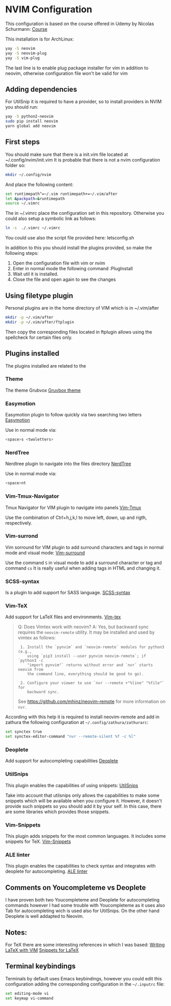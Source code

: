 # NVIM Configuration

This configuration is based on the course offered in Udemy by Nicolas Schurmann: 
[Course](https://www.udemy.com/course/vim-aumenta-tu-velocidad-de-desarrollo/learn/lecture/15700992#overview)

This installation is for ArchLinux:
```bash
yay -S neovim 
yay -S neovim-plug
yay -S vim-plug
```
The last line is to enable plug package installer for vim in addition to neovim,
otherwise configuration file won't be valid for vim

## Adding dependencies

For UtilSnip it is required to have a provider, so to install providers in NVIM you should run:
```bash
yay -S python2-neovim
sudo pip install neovim
yarn global add neovim
```

## First steps

You should make sure that there is a init.vim file located at ~/.config/nvim/init.vim
It is probable that there is not a nvim configuration folder so:

```bash
mkdir ~/.config/nvim
```

And place the following content:
```bash
set runtimepath^=~/.vim runtimepath+=~/.vim/after
let &packpath=&runtimepath
source ~/.vimrc
```

The in ~/.vimrc place the configuration set in this repository. Otherwise you could also setup 
a symbolic link as follows:
```bash
ln -s  ./.vimrc ~/.vimrc
```

You could use also the script file provided here: letsconfig.sh

In addition to this you should install the plugins provided, so make 
the following steps:
1. Open the configuration file with vim or nvim
2. Enter in normal mode the following command   :PlugInstall
3. Wait util it is installed.
4. Close the file and open again to see the changes

## Using filetype plugin 
Personal plugins are in the home directory of VIM which is in ~/.vim/after
```bash
mkdir -p ~/.vim/after
mkdir -p ~/.vim/after/ftplugin
```

Then copy the corresponding files located in ftplugin allows using the
spellcheck for certain files only.

## Plugins installed

The plugins installed are related to the 

### Theme
The theme Grubvox [Gruvbox theme](https://github.com/morhetz/gruvbox)

### Easymotion
Easymotion plugin to follow quickly via two searching two letters
[Easymotion](https://github.com/easymotion/vim-easymotion)

Use in normal mode via:
```bash
<space>s <twoletters>
```

### NerdTree
Nerdtree plugin to navigate into the files directory
[NerdTree](https://github.com/preservim/nerdtree)

Use in normal mode via:
```bash
<space>nt
```

### Vim-Tmux-Navigator
Tmux Navigator for VIM plugin to navigate into panels
[Vim-Tmux](https://github.com/christoomey/vim-tmux-navigator)

Use the combination of Ctrl+h,j,k,l to move left, down, up and rigth,
respectively.

### Vim-surrond
Vim sorround for VIM plugin to add surround characters and tags in normal mode and visual mode: 
[Vim-surround](https://github.com/tpope/vim-surround)

Use the command `S` in visual mode to add a surround character or tag and command `cs`
It is really useful when adding tags in HTML  and changing it.

### SCSS-syntax
Is a plugin to add support for SASS language.
[SCSS-syntax](https://github.com/cakebaker/scss-syntax.vim)

### Vim-TeX
Add support for LaTeX files and environments.
[Vim-tex](https://github.com/lervag/vimtex/)

> Q: Does Vimtex work with neovim?
> A: Yes, but backward sync requires the `neovim-remote` utility. It may be
>    installed and used by vimtex as follows:
> 
>      1. Install the `pynvim` and `neovim-remote` modules for python3 (e.g.,
>         using `pip3 install --user pynvim neovim-remote`; if `python3 -c
>         "import pynvim"` returns without error and `nvr` starts neovim from
>         the command line, everything should be good to go).
> 
>      2. Configure your viewer to use `nvr --remote +"%line" "%file"` for
>         backward sync.
> 
>    See https://github.com/mhinz/neovim-remote for more information on `nvr`.

According with this help it is required to install neovim-remote and add in
zathura the following configuration at `~/.config/zathura/zathurarc`:
```bash
set synctex true
set synctex-editor-command "nvr --remote-silent %f -c %l"
```

### Deoplete
Add support for autocompleting capabilities
[Deoplete](https://github.com/Shougo/deoplete.nvim)

### UtilSnips
This plugin enables the capabilities of using snippets:
[UtilSnips](https://github.com/SirVer/ultisnips)

Take into account that utilsnips only allows the capabilities to make some
snippets which will be available when you configure it. However, it doesn't
provide such snippets so you should add it by your self. In this case, there
are some libraries which provides those snippets.

### Vim-Snippets
This plugin adds snippets for the most common languages. It includes some
snippets for TeX. 
[Vim-Snippets](https://github.com/honza/vim-snippets)

### ALE linter
This plugin enables the capabilities to check syntax and integrates with
deoplete for autocompleting. 
[ALE linter](https://github.com/dense-analysis/ale)


## Comments on Youcompleteme vs Deoplete
I have proven both two Youcompleteme and Deoplete for autocompleting commands
however I had some trouble with Youcompleteme as it uses also Tab for
autocompleting wich is used also for UtilSnips. On the other hand Deoplete
is well addapted to Neovim.

## Notes:
For TeX there are some interesting references in which I was based:
[Writing LaTeX with VIM](https://castel.dev/post/lecture-notes-1/)
[Snippets for LaTeX](https://github.com/gillescastel/latex-snippets)

## Terminal keybindings 
Terminals by default uses Emacs keybindings, however you could edit this
configuration adding the corresponding configuration in the `~/.inputrc` file:

```bash
set editing-mode vi
set keymap vi-command
```

